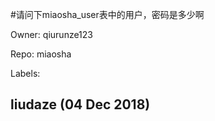 #请问下miaosha_user表中的用户，密码是多少啊

Owner: qiurunze123

Repo: miaosha

Labels: 

## liudaze (04 Dec 2018)



